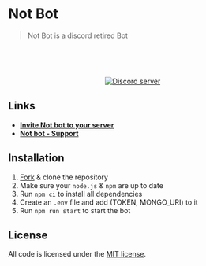 # Not Bot

> Not Bot is a discord retired Bot

<div align="center">
  <br />
  <p>
    <a href="https://discord.com/api/oauth2/authorize?client_id=940212902412050432&permissions=8&scope=bot"></a>
  </p>
  <br />
  <p>
    <a href="https://discord.gg/9CG982CvG6"><img src="https://img.shields.io/discord/856688268519276544?color=000033&logo=discord&logoColor=white" alt="Discord server" /></a>

</div>

## Links

- **[Invite Not bot to your server][invite-url]**
- **[Not bot - Support][discord-url]**

## Installation

1. [Fork][fork] & clone the repository
2. Make sure your `node.js` & `npm` are up to date
3. Run `npm ci` to install all dependencies
4. Create an `.env` file and add (TOKEN, MONGO_URI) to it
5. Run `npm run start` to start the bot

## License

All code is licensed under the [MIT license][license].

<!-- Markdown link & img dfn's -->
[fork]: https://github.com/MBA2022/Not-Bot/fork
[invite-url]: https://discord.com/api/oauth2/authorize?client_id=940212902412050432&permissions=8&scope=bot
[discord-url]: https://discord.gg/9CG982CvG6
[license]: LICENSE
